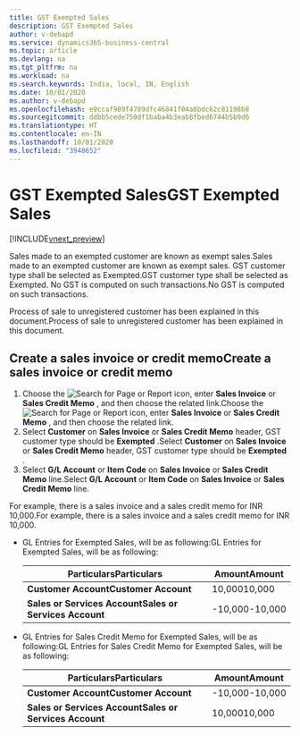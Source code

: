 ```yaml
---
title: GST Exempted Sales
description: GST Exempted Sales
author: v-debapd
ms.service: dynamics365-business-central
ms.topic: article
ms.devlang: na
ms.tgt_pltfrm: na
ms.workload: na
ms.search.keywords: India, local, IN, English
ms.date: 10/01/2020
ms.author: v-debapd
ms.openlocfilehash: e9ccaf989f4789dfc46841f04a8bdc62c81198b8
ms.sourcegitcommit: ddbb5cede750df1baba4b3eab8fbed6744b5b9d6
ms.translationtype: HT
ms.contentlocale: en-IN
ms.lasthandoff: 10/01/2020
ms.locfileid: "3948652"
---
```

# <a name="gst-exempted-sales"></a><span data-ttu-id="67f9d-103">GST Exempted Sales</span><span class="sxs-lookup"><span data-stu-id="67f9d-103">GST Exempted Sales</span></span>

[!INCLUDE[vnext_preview](../../includes/vnext_preview.md)]

<span data-ttu-id="67f9d-104">Sales made to an exempted customer are known as exempt sales.</span><span class="sxs-lookup"><span data-stu-id="67f9d-104">Sales made to an exempted customer are known as exempt sales.</span></span> <span data-ttu-id="67f9d-105">GST customer type shall be selected as Exempted.</span><span class="sxs-lookup"><span data-stu-id="67f9d-105">GST customer type shall be selected as Exempted.</span></span> <span data-ttu-id="67f9d-106">No GST is computed on such transactions.</span><span class="sxs-lookup"><span data-stu-id="67f9d-106">No GST is computed on such transactions.</span></span> 

<span data-ttu-id="67f9d-107">Process of sale to unregistered customer has been explained in this document.</span><span class="sxs-lookup"><span data-stu-id="67f9d-107">Process of sale to unregistered customer has been explained in this document.</span></span>

## <a name="create-a-sales-invoice-or-credit-memo"></a><span data-ttu-id="67f9d-108">Create a sales invoice or credit memo</span><span class="sxs-lookup"><span data-stu-id="67f9d-108">Create a sales invoice or credit memo</span></span>

1. <span data-ttu-id="67f9d-109">Choose the ![Search for Page or Report](image/search_small.png "Search for Page or Report icon") icon, enter **Sales Invoice** or **Sales Credit Memo** , and then choose the related link.</span><span class="sxs-lookup"><span data-stu-id="67f9d-109">Choose the ![Search for Page or Report](image/search_small.png "Search for Page or Report icon") icon, enter **Sales Invoice** or **Sales Credit Memo** , and then choose the related link.</span></span>
2. <span data-ttu-id="67f9d-110">Select **Customer** on **Sales Invoice** or **Sales Credit Memo** header, GST customer type should be **Exempted** .</span><span class="sxs-lookup"><span data-stu-id="67f9d-110">Select **Customer** on **Sales Invoice** or **Sales Credit Memo** header, GST customer type should be **Exempted** .</span></span>
3. <span data-ttu-id="67f9d-111">Select **G/L Account** or **Item Code** on **Sales Invoice** or **Sales Credit Memo** line.</span><span class="sxs-lookup"><span data-stu-id="67f9d-111">Select **G/L Account** or **Item Code** on **Sales Invoice** or **Sales Credit Memo** line.</span></span> 

<span data-ttu-id="67f9d-112">For example, there is a sales invoice and a sales credit memo for INR 10,000.</span><span class="sxs-lookup"><span data-stu-id="67f9d-112">For example, there is a sales invoice and a sales credit memo for INR 10,000.</span></span>

- <span data-ttu-id="67f9d-113">GL Entries for Exempted Sales, will be as following:</span><span class="sxs-lookup"><span data-stu-id="67f9d-113">GL Entries for Exempted Sales, will be as following:</span></span>

    |<span data-ttu-id="67f9d-114">Particulars</span><span class="sxs-lookup"><span data-stu-id="67f9d-114">Particulars</span></span>|<span data-ttu-id="67f9d-115">Amount</span><span class="sxs-lookup"><span data-stu-id="67f9d-115">Amount</span></span>|
    |----------------------------------|---------------------------------------|  
    |<span data-ttu-id="67f9d-116">**Customer Account**</span><span class="sxs-lookup"><span data-stu-id="67f9d-116">**Customer Account**</span></span>|<span data-ttu-id="67f9d-117">10,000</span><span class="sxs-lookup"><span data-stu-id="67f9d-117">10,000</span></span>|  
    |<span data-ttu-id="67f9d-118">**Sales or Services Account**</span><span class="sxs-lookup"><span data-stu-id="67f9d-118">**Sales or Services Account**</span></span>|<span data-ttu-id="67f9d-119">-10,000</span><span class="sxs-lookup"><span data-stu-id="67f9d-119">-10,000</span></span>| 

- <span data-ttu-id="67f9d-120">GL Entries for Sales Credit Memo for Exempted Sales, will be as following:</span><span class="sxs-lookup"><span data-stu-id="67f9d-120">GL Entries for Sales Credit Memo for Exempted Sales, will be as following:</span></span>

    |<span data-ttu-id="67f9d-121">Particulars</span><span class="sxs-lookup"><span data-stu-id="67f9d-121">Particulars</span></span>|<span data-ttu-id="67f9d-122">Amount</span><span class="sxs-lookup"><span data-stu-id="67f9d-122">Amount</span></span>|
    |----------------------------------|---------------------------------------|  
    |<span data-ttu-id="67f9d-123">**Customer Account**</span><span class="sxs-lookup"><span data-stu-id="67f9d-123">**Customer Account**</span></span>|<span data-ttu-id="67f9d-124">-10,000</span><span class="sxs-lookup"><span data-stu-id="67f9d-124">-10,000</span></span>|  
    |<span data-ttu-id="67f9d-125">**Sales or Services Account**</span><span class="sxs-lookup"><span data-stu-id="67f9d-125">**Sales or Services Account**</span></span>|<span data-ttu-id="67f9d-126">10,000</span><span class="sxs-lookup"><span data-stu-id="67f9d-126">10,000</span></span>| 







































